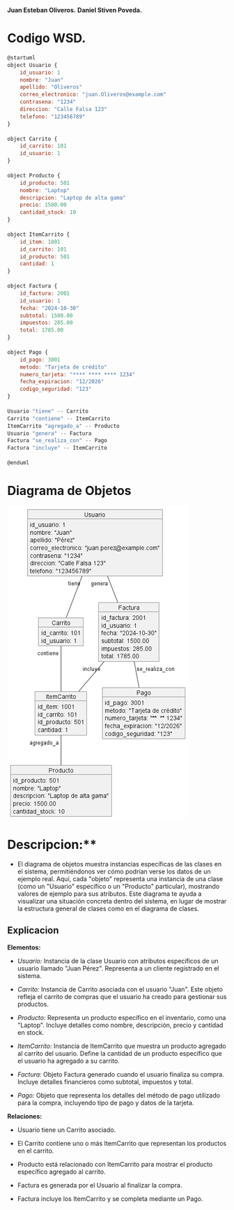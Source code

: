 **Juan Esteban Oliveros.**
**Daniel Stiven Poveda.**
# Codigo WSD.
```js
@startuml
object Usuario {
    id_usuario: 1
    nombre: "Juan"
    apellido: "Oliveros"
    correo_electronico: "juan.Oliveros@example.com"
    contrasena: "1234"
    direccion: "Calle Falsa 123"
    telefono: "123456789"
}

object Carrito {
    id_carrito: 101
    id_usuario: 1
}

object Producto {
    id_producto: 501
    nombre: "Laptop"
    descripcion: "Laptop de alta gama"
    precio: 1500.00
    cantidad_stock: 10
}

object ItemCarrito {
    id_item: 1001
    id_carrito: 101
    id_producto: 501
    cantidad: 1
}

object Factura {
    id_factura: 2001
    id_usuario: 1
    fecha: "2024-10-30"
    subtotal: 1500.00
    impuestos: 285.00
    total: 1785.00
}

object Pago {
    id_pago: 3001
    metodo: "Tarjeta de crédito"
    numero_tarjeta: "**** **** **** 1234"
    fecha_expiracion: "12/2026"
    codigo_seguridad: "123"
}

Usuario "tiene" -- Carrito
Carrito "contiene" -- ItemCarrito
ItemCarrito "agregado_a" -- Producto
Usuario "genera" -- Factura
Factura "se_realiza_con" -- Pago
Factura "incluye" -- ItemCarrito

@enduml


```

# Diagrama de Objetos


![Diagrama Objetos](DiagramaPNG/Diagrama_Objetos.png)

# Descripcion:**
- El diagrama de objetos muestra instancias específicas de las clases en el sistema, permitiéndonos ver cómo podrían verse los datos de un ejemplo real. Aquí, cada "objeto" representa una instancia de una clase (como un "Usuario" específico o un "Producto" particular), mostrando valores de ejemplo para sus atributos. Este diagrama te ayuda a visualizar una situación concreta dentro del sistema, en lugar de mostrar la estructura general de clases como en el diagrama de clases.

## Explicacion
**Elementos:**

- *Usuario:* Instancia de la clase Usuario con atributos específicos de un usuario llamado "Juan Pérez". Representa a un cliente registrado en el sistema.

- *Carrito:* Instancia de Carrito asociada con el usuario "Juan". Este objeto refleja el carrito de compras que el usuario ha creado para gestionar sus productos.

- *Producto:* Representa un producto específico en el inventario, como una "Laptop". Incluye detalles como nombre, descripción, precio y cantidad en stock.

- *ItemCarrito:* Instancia de ItemCarrito que muestra un producto agregado al carrito del usuario. Define la cantidad de un producto específico que el usuario ha agregado a su carrito.

- *Factura:* Objeto Factura generado cuando el usuario finaliza su compra. Incluye detalles financieros como subtotal, impuestos y total.

- *Pago:* Objeto que representa los detalles del método de pago utilizado para la compra, incluyendo tipo de pago y datos de la tarjeta.

**Relaciones:**

- Usuario tiene un Carrito asociado.

- El Carrito contiene uno o más ItemCarrito que representan los productos en el carrito.

- Producto está relacionado con ItemCarrito para mostrar el producto específico agregado al carrito.

- Factura es generada por el Usuario al finalizar la compra.

- Factura incluye los ItemCarrito y se completa mediante un Pago.
